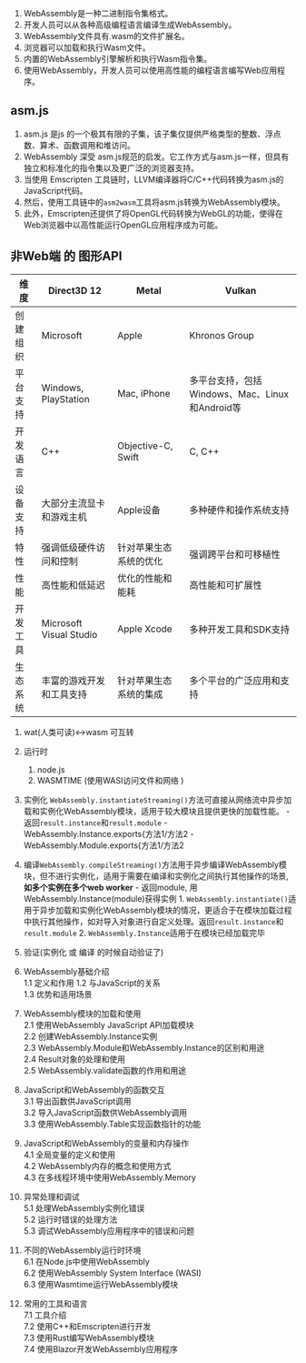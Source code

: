 1. WebAssembly是一种二进制指令集格式。
3. 开发人员可以从各种高级编程语言编译生成WebAssembly。
4. WebAssembly文件具有.wasm的文件扩展名。
5. 浏览器可以加载和执行Wasm文件。
6. 内置的WebAssembly引擎解析和执行Wasm指令集。
7. 使用WebAssembly，开发人员可以使用高性能的编程语言编写Web应用程序。

## asm.js
1. asm.js 是js 的一个极其有限的子集，该子集仅提供严格类型的整数、浮点数、算术、函数调用和堆访问。
2. WebAssembly 深受 asm.js规范的启发。它工作方式与asm.js一样，但具有独立和标准化的指令集以及更广泛的浏览器支持。
3. 当使用 Emscripten 工具链时，LLVM编译器将C/C++代码转换为asm.js的JavaScript代码。
4. 然后，使用工具链中的`asm2wasm`工具将asm.js转换为WebAssembly模块。
5. 此外，Emscripten还提供了将OpenGL代码转换为WebGL的功能，使得在Web浏览器中以高性能运行OpenGL应用程序成为可能。

## 非Web端 的 图形API

| 维度       | Direct3D 12 | Metal       | Vulkan      |
|------------|-------------|-------------|-------------|
| 创建组织   | Microsoft   | Apple       | Khronos Group |
| 平台支持   | Windows, PlayStation | Mac, iPhone | 多平台支持，包括Windows、Mac、Linux和Android等 |
| 开发语言   | C++         | Objective-C, Swift | C, C++      |
| 设备支持   | 大部分主流显卡和游戏主机 | Apple设备    | 多种硬件和操作系统支持 |
| 特性       | 强调低级硬件访问和控制 | 针对苹果生态系统的优化 | 强调跨平台和可移植性 |
| 性能       | 高性能和低延迟    | 优化的性能和能耗  | 高性能和可扩展性    |
| 开发工具   | Microsoft Visual Studio | Apple Xcode | 多种开发工具和SDK支持 |
| 生态系统     | 丰富的游戏开发和工具支持 | 针对苹果生态系统的集成 | 多个平台的广泛应用和支持 |

1. wat(人类可读)<->wasm 可互转
2. 运行时	
	1. node.js  
	2. WASMTIME (使用WASI访问文件和网络 )
3. 实例化 `WebAssembly.instantiateStreaming()`方法可直接从网络流中异步加载和实例化WebAssembly模块，适用于较大模块且提供更快的加载性能。
			- 返回`result.instance`和`result.module`
				- WebAssembly.Instance.exports{方法1/方法2
				- WebAssembly.Module.exports{方法1/方法2
1. 编译`WebAssembly.compileStreaming()`方法用于异步编译WebAssembly模块，但不进行实例化，适用于需要在编译和实例化之间执行其他操作的场景, **如多个实例在多个web worker**
			- 返回module, 用WebAssembly.Instance(module)获得实例
				1. `WebAssembly.instantiate()`适用于异步加载和实例化WebAssembly模块的情况，更适合于在模块加载过程中执行其他操作，如对导入对象进行自定义处理。返回`result.instance`和`result.module`
				2. `WebAssembly.Instance`适用于在模块已经加载完毕
2. 验证(实例化 或 编译 的时候自动验证了)


1. WebAssembly基础介绍  
    1.1 定义和作用 
    1.2 与JavaScript的关系  
    1.3 优势和适用场景
    
2. WebAssembly模块的加载和使用  
    2.1 使用WebAssembly JavaScript API加载模块  
    2.2 创建WebAssembly.Instance实例  
    2.3 WebAssembly.Module和WebAssembly.Instance的区别和用途  
    2.4 Result对象的处理和使用  
    2.5 WebAssembly.validate函数的作用和用途
    
3. JavaScript和WebAssembly的函数交互  
    3.1 导出函数供JavaScript调用  
    3.2 导入JavaScript函数供WebAssembly调用  
    3.3 使用WebAssembly.Table实现函数指针的功能
    
4. JavaScript和WebAssembly的变量和内存操作  
    4.1 全局变量的定义和使用  
    4.2 WebAssembly内存的概念和使用方式  
    4.3 在多线程环境中使用WebAssembly.Memory
    
5. 异常处理和调试  
    5.1 处理WebAssembly实例化错误  
    5.2 运行时错误的处理方法  
    5.3 调试WebAssembly应用程序中的错误和问题
    
6. 不同的WebAssembly运行时环境  
    6.1 在Node.js中使用WebAssembly  
    6.2 使用WebAssembly System Interface (WASI)  
    6.3 使用Wasmtime运行WebAssembly模块
    
7. 常用的工具和语言  
    7.1 工具介绍  
    7.2 使用C++和Emscripten进行开发  
    7.3 使用Rust编写WebAssembly模块  
    7.4 使用Blazor开发WebAssembly应用程序